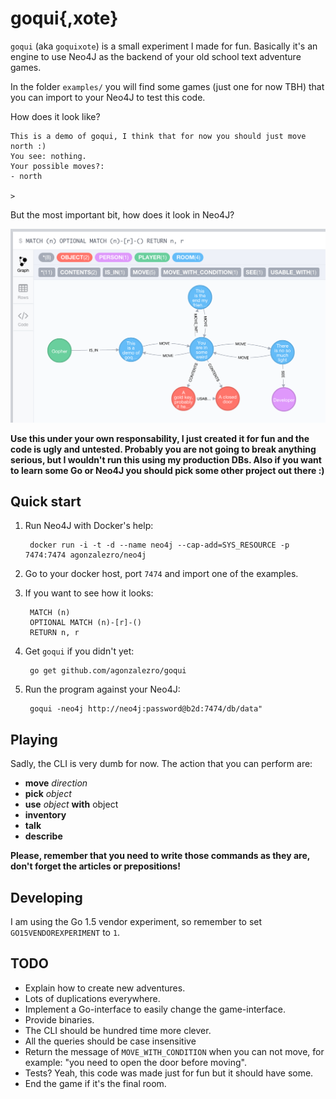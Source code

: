 goqui{,xote}
============

`goqui` (aka `goquixote`) is a small experiment I made for fun. Basically it's
an engine to use Neo4J as the backend of your old school text adventure games.

In the folder `examples/` you will find some games (just one for now TBH) that
you can import to your Neo4J to test this code.

How does it look like?

    This is a demo of goqui, I think that for now you should just move north :)
    You see: nothing.
    Your possible moves?:
    - north

    >

But the most important bit, how does it look in Neo4J?

![neoscreen](examples/demo_adventure.png)

**Use this under your own responsability, I just created it for fun and the
code is ugly and untested. Probably you are not going to break anything
serious, but I wouldn't run this using my production DBs. Also if you want
to learn some Go or Neo4J you should pick some other project out there :)**

Quick start
-----------

1. Run Neo4J with Docker's help:

        docker run -i -t -d --name neo4j --cap-add=SYS_RESOURCE -p 7474:7474 agonzalezro/neo4j

2. Go to your docker host, port `7474` and import one of the examples.
3. If you want to see how it looks:

        MATCH (n)
        OPTIONAL MATCH (n)-[r]-()
        RETURN n, r

4. Get `goqui` if you didn't yet:

        go get github.com/agonzalezro/goqui

4. Run the program against your Neo4J:

        goqui -neo4j http://neo4j:password@b2d:7474/db/data"

Playing
-------

Sadly, the CLI is very dumb for now. The action that you can perform are:

- **move** *direction*
- **pick** *object*
- **use** *object* **with** object
- **inventory**
- **talk**
- **describe**

**Please, remember that you need to write those commands as they are, don't
forget the articles or prepositions!**

Developing
----------

I am using the Go 1.5 vendor experiment, so remember to set
`GO15VENDOREXPERIMENT` to `1`.

TODO
----

- Explain how to create new adventures.
- Lots of duplications everywhere.
- Implement a Go-interface to easily change the game-interface.
- Provide binaries.
- The CLI should be hundred time more clever.
- All the queries should be case insensitive
- Return the message of `MOVE_WITH_CONDITION` when you can not move, for
  example: "you need to open the door before moving".
- Tests? Yeah, this code was made just for fun but it should have some.
- End the game if it's the final room.
